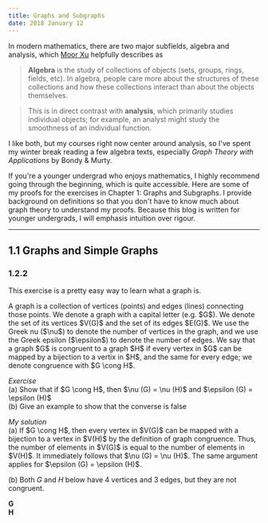 ```yaml
---
title: Graphs and Subgraphs
date: 2018 January 12
---
```


<p>In modern mathematics, there are two major subfields, algebra and
analysis, which <a href="https://math.berkeley.edu/~moorxu/">Moor Xu</a>
helpfully describes as
<blockquote>
	<strong>Algebra</strong> is the study of collections of objects (sets,
	groups, rings, fields, etc). In algebra, people care more about the
	structures of these collections and how these collections interact than
	about the objects themselves.
</blockquote>
<blockquote>
	This is in direct contrast with <strong>analysis</strong>, which primarily
	studies individual objects; for example, an analyst might study the
	smoothness of an individual function.
</blockquote>

<p>I like both, but my courses right now center around analysis, so I've
spent my winter break reading a few algebra texts, especially <i>Graph Theory
	with Applications</i> by Bondy &amp; Murty.<p>

<p>If you're a younger undergrad who enjoys mathematics, I highly recommend
going through the beginning, which is quite accessible. Here are some of my
proofs for the exercises in Chapter 1: Graphs and Subgraphs. I provide
background on definitions so that you don't have to know much about graph
theory to understand my proofs. Because this blog is written for younger
undergrads, I will emphasis intuition over rigour.</p>

<hr />
<h2>1.1 Graphs and Simple Graphs</h2>
<h3>1.2.2</h3>
<p>This exercise is a pretty easy way to learn what a graph is.</p>
<p>A graph is a collection of vertices (points) and edges (lines) connecting
those points. We denote a graph with a capital letter (e.g. $G$). We denote
the set of its vertices $V(G)$ and the set of its edges $E(G)$. We use
the Greek nu ($\nu$) to denote the number of vertices in the graph, and we
use the Greek epsilon ($\epsilon$) to denote the number of edges. We say that
a graph $G$ is congruent to a graph $H$ if every vertex in $G$ can be mapped
by a bijection to a vertix in $H$, and the same for every edge; we denote
congruence with $G \cong H$.</p>
<p>
<em>Exercise</em><br />
(a) Show that if $G \cong H$, then $\nu (G) = \nu (H)$ and $\epsilon
(G) = \epsilon (H)$ <br />
(b) Give an example to show that the converse is false
</p>
<p>
<em>My solution</em><br />
(a) If $G \cong H$, then every vertex in $V(G)$ can be mapped with a
bijection to a vertex in $V(H)$ by the definition of graph congruence.
Thus, the number of elements in $V(G)$ is equal to the number of elements
in $V(H)$. It immediately follows that $\nu (G) = \nu (H)$. The same
argument applies for $\epsilon (G) = \epsilon (H)$. <br />

(b) Both $G$ and $H$ below have $4$ vertices and $3$ edges, but they are not
congruent.
<div class="row">
	<div class="six columns">
		<strong>G</strong>
		<div id="graph-G" class="graph"></div>
	</div>
	<div class="six columns">
		<strong>H</strong>
		<div id="graph-H" class="graph"></div>
	</div>
</div>

<script>
	const G = new sigma('graph-G');

	G.graph.addNode({
		id: 'n0',
		x: 0,
		y: 0,
		size: 1,
	}).addNode({
		id: 'n1',
		x: 0,
		y: 1,
		size: 1
	}).addNode({
		id: 'n2',
		x: 1,
		y: 0,
		size: 1,
	}).addNode({
		id: 'n3',
		x: 1,
		y: 1,
		size: 1,
	}).addEdge({
		id: 'e0',
		source: 'n0',
		target: 'n1'
	}).addEdge({
		id: 'e1',
		source: 'n1',
		target: 'n2'
	}).addEdge({
		id: 'e2',
		source: 'n2',
		target: 'n3'
	});

	const H = new sigma('graph-H');
	H.graph.addNode({
		id: 'n0',
		x: 0,
		y: 0,
		size: 1
	}).addNode({
		id: 'n1',
		x: 0,
		y: 1,
		size: 1
	}).addNode({
		id: 'n2',
		x: 1,
		y: 0,
		size: 1
	}).addNode({
		id: 'n3',
		x: 1,
		y: 1,
		size: 1
	}).addEdge({
		id: 'e0',
		source: 'n0',
		target: 'n1'
	}).addEdge({
		id: 'e1',
		source: 'n1',
		target: 'n2'
	}).addEdge({
		id: 'e2',
		source: 'n2',
		target: 'n0'
	});

	G.refresh();
	H.refresh();

</script>

</p>

